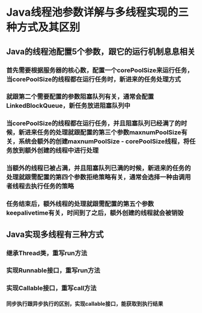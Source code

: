 # Java线程池参数详解与多线程实现的三种方式及其区别
## Java的线程池配置5个参数，跟它的运行机制息息相关

### 首先需要根据服务器的核心数，配置一个corePoolSize来运行任务，当corePoolSize的线程都在运行任务时，新进来的任务处理方式

### 就跟第二个需要配置的参数阻塞队列有关，通常会配置LinkedBlockQueue，新任务放进阻塞队列中

### 当corePoolSize的线程都在运行任务，并且阻塞队列已经满了的时候，新进来任务的处理就跟配置的第三个参数maxnumPoolSize有关，系统会额外的创建maxnumPoolSize - corePoolSize线程，将任务放到额外创建的线程中进行处理

### 当额外的线程已被占满，并且阻塞队列已满的时候，新进来的任务的处理就跟需配置的第四个参数拒绝策略有关，通常会选择一种由调用者线程去执行任务的策略

### 任务结束后，额外线程的处理就跟需配置的第五个参数keepalivetime有关，时间到了之后，额外创建的线程就会被销毁

## Java实现多线程有三种方式
### 继承Thread类，重写run方法
### 实现Runnable接口，重写run方法
### 实现Callable接口，重写call方法
#### 同步执行跟异步执行的区别，实现callable接口，能获取到执行结果